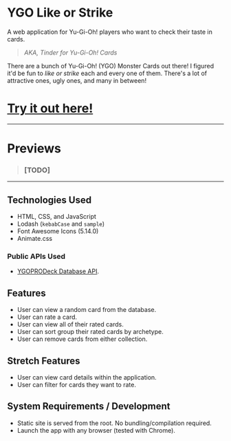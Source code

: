 # YGO Like or Strike

A web application for Yu-Gi-Oh! players who want to check their taste in cards.

> _AKA, Tinder for Yu-Gi-Oh! Cards_

There are a bunch of Yu-Gi-Oh! (YGO) Monster Cards out there! I figured it'd be fun to _like or strike_ each and every one of them. There's a lot of attractive ones, ugly ones, and many in between!

# [Try it out here!](https://joseph-bravo.github.io/ygo-like-or-strike/)

---

# Previews

> ### [TODO]

---

## Technologies Used

- HTML, CSS, and JavaScript
- Lodash (`kebabCase` and `sample`)
- Font Awesome Icons (5.14.0)
- Animate.css

### Public APIs Used

- [YGOPRODeck Database API](https://db.ygoprodeck.com/).

## Features

- User can view a random card from the database.
- User can rate a card.
- User can view all of their rated cards.
- User can sort group their rated cards by archetype.
- User can remove cards from either collection.

## Stretch Features

- User can view card details within the application.
- User can filter for cards they want to rate.

## System Requirements / Development

- Static site is served from the root. No bundling/compilation required.
- Launch the app with any browser (tested with Chrome).
